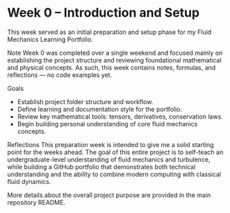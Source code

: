 # Week 0 – Introduction and Setup

This week served as an initial preparation and setup phase for my Fluid Mechanics Learning Portfolio.

Note
Week 0 was completed over a single weekend and focused mainly on establishing 
the project structure and reviewing foundational mathematical and physical concepts.
As such, this week contains notes, formulas, and reflections — no code examples yet.

Goals
- Establish project folder structure and workflow.
- Define learning and documentation style for the portfolio.
- Review key mathematical tools: tensors, derivatives, conservation laws.
- Begin building personal understanding of core fluid mechanics concepts.

Reflections
This preparation week is intended to give me a solid starting point for the weeks ahead.
The goal of this entire project is to self-teach an undergraduate-level understanding of 
fluid mechanics and turbulence, while building a GitHub portfolio that demonstrates both 
technical understanding and the ability to combine modern computing with classical fluid dynamics.

More details about the overall project purpose are provided in the main repository README.

